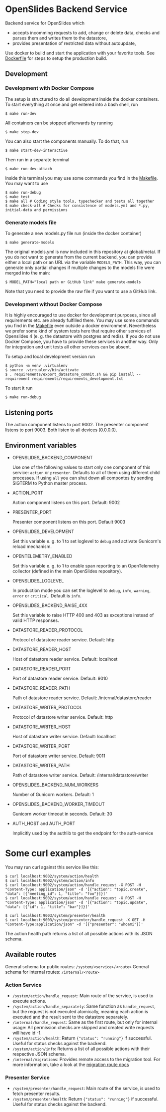 # OpenSlides Backend Service

Backend service for OpenSlides which

* accepts incomming requests to add, change or delete data, checks and parses them and writes them to the datastore,
* provides presentation of restricted data without autoupdate,

Use docker to build and start the application with your favorite tools. See [Dockerfile](Dockerfile) for steps to setup the production build.


## Development

### Development with Docker Compose

The setup is structured to do all development inside the docker containers. To start everything at once and get entered into a bash shell, run

    $ make run-dev

All containers can be stopped afterwards by running

    $ make stop-dev

You can also start the components manually. To do that, run

    $ make start-dev-interactive

Then run in a separate terminal

    $ make run-dev-attach

Inside this terminal you may use some commands you find in the [Makefile](Makefile). You may want to use

    $ make run-debug
    $ make test
    $ make all # Coding style tools, typechecker and tests all together
    $ make check-all # Checks for consistence of models.yml and *.py, initial-data and permissions

### Generate models file

To generate a new models.py file run (inside the docker container)

    $ make generate-models

The original models.yml is now included in this repository at global/meta/. If you do not want to generate from the current backend, you can provide either a local path or an URL via the variable `MODELS_PATH`. This way, you can generate only partial changes if multiple changes to the models file were merged into the main:

    $ MODEL_PATH="local path or GitHub link" make generate-models

Note that you need to provide the raw file if you want to use a GitHub link.

### Development without Docker Compose

It is highly encouraged to use docker for development purposes, since all requirements etc. are already fulfilled there. You may use some commands you find in the [Makefile](Makefile) even outside a docker environment. Nevertheless we prefer some kind of system tests here that require other services of Openslides 4 (e. g. the datastore with postgres and redis). If you do not use Docker Compose, you have to provide these services in another way. Only for integration and unit tests all other services can be absent.

To setup and local development version run

    $ python -m venv .virtualenv
    $ source .virtualenv/bin/activate
    $ . requirements/export_datastore_commit.sh && pip install --requirement requirements/requirements_development.txt

To start it run

    $ make run-debug

## Listening ports

The action component listens to port 9002. The presenter component listens to port 9003. Both listen to all devices (0.0.0.0).


## Environment variables

* OPENSLIDES_BACKEND_COMPONENT

  Use one of the following values to start only one component of this service: `action` or `presenter`. Defaults to all of them using different child processes. If using `all` you can shut down all compontes by sending SIGTERM to Python master process.

* ACTION_PORT

  Action component listens on this port. Default: 9002

* PRESENTER_PORT

  Presenter component listens on this port. Default 9003

* OPENSLIDES_DEVELOPMENT

  Set this variable e. g. to 1 to set loglevel to `debug` and activate Gunicorn's reload mechanism.

* OPENTELEMETRY_ENABLED

  Set this variable e. g. to 1 to enable span reporting to an OpenTelemetry collector (defined in the main OpenSlides repository).

* OPENSLIDES_LOGLEVEL

  In production mode you can set the loglevel to `debug`, `info`, `warning`, `error` or `critical`. Default is `info`.

* OPENSLIDES_BACKEND_RAISE_4XX

  Set this variable to raise HTTP 400 and 403 as exceptions instead of valid HTTP responses.

* DATASTORE_READER_PROTOCOL

  Protocol of datastore reader service. Default: http

* DATASTORE_READER_HOST

  Host of datastore reader service. Default: localhost

* DATASTORE_READER_PORT

  Port of datastore reader service. Default: 9010

* DATASTORE_READER_PATH

  Path of datastore reader service. Default: /internal/datastore/reader

* DATASTORE_WRITER_PROTOCOL

  Protocol of datastore writer service. Default: http

* DATASTORE_WRITER_HOST

  Host of datastore writer service. Default: localhost

* DATASTORE_WRITER_PORT

  Port of datastore writer service. Default: 9011

* DATASTORE_WRITER_PATH

  Path of datastore writer service. Default: /internal/datastore/writer

* OPENSLIDES_BACKEND_NUM_WORKERS

  Number of Gunicorn workers. Default: 1

* OPENSLIDES_BACKEND_WORKER_TIMEOUT

  Gunicorn worker timeout in seconds. Default: 30

* AUTH_HOST and AUTH_PORT

  Implicitly used by the authlib to get the endpoint for the auth-service


# Some curl examples

You may run curl against this service like this:

    $ curl localhost:9002/system/action/health
    $ curl localhost:9002/system/action/info
    $ curl localhost:9002/system/action/handle_request -X POST -H "Content-Type: application/json" -d '[{"action": "topic.create", "data": [{"meeting_id": 1, "title": "foo"}]}]'
    $ curl localhost:9002/system/action/handle_request -X POST -H "Content-Type: application/json" -d '[{"action": "topic.update", "data": [{"id": 1, "title": "bar"}]}]'

    $ curl localhost:9003/system/presenter/health
    $ curl localhost:9003/system/presenter/handle_request -X GET -H "Content-Type:application/json" -d '[{"presenter": "whoami"}]'

The action health path returns a list of all possible actions with its JSON schema.

## Available routes

General schema for public routes: `/system/<service>/<route>`
General schema for internal routes: `/internal/<route>`

### Action Service

* `/system/action/handle_request`: Main route of the service, is used to execute actions.
* `/system/action/handle_separately`: Same function as `handle_request`, but the request is not executed atomically,
  meaning each action is executed and the result sent to the datastore separately.
* `/internal/handle_request`: Same as the first route, but only for internal usage: All permission checks are skipped
  and created write requests will have id -1.
* `/system/action/health`: Return `{"status": "running"}` if successful. Useful for status checks against the backend.
* `/system/action/info`: Returns a list of all possible actions with their respective JSON schema.
* `/internal/migrations`: Provides remote access to the migration tool. For more information, take a look at the [migration route docs](/docs/migration_route.md)

### Presenter Service

* `/system/presenter/handle_request`: Main route of the service, is used to fetch presenter results.
* `/system/presenter/health`: Return `{"status": "running"}` if successful. Useful for status checks against the backend.
